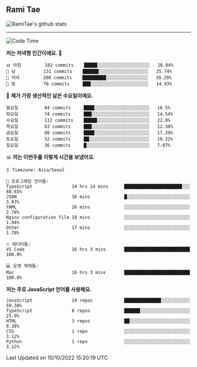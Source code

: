 ## Rami Tae

![RamiTae's github stats](https://github-readme-stats.vercel.app/api?username=RamiTae&show_icons=true&theme=tokyonight)

---
<!--START_SECTION:waka-->
![Code Time](http://img.shields.io/badge/Code%20Time-433%20hrs%202%20mins-blue)

**저는 저녁형 인간이에요. 🦉** 

```text
🌞 아침         102 commits    █████░░░░░░░░░░░░░░░░░░░░   20.04% 
🌆 낮　         131 commits    ██████░░░░░░░░░░░░░░░░░░░   25.74% 
🌃 저녁         200 commits    █████████░░░░░░░░░░░░░░░░   39.29% 
🌙 밤　         76 commits     ███░░░░░░░░░░░░░░░░░░░░░░   14.93%

```
📅 **제가 가장 생산적인 날은 수요일이에요.** 

```text
월요일          84 commits     ████░░░░░░░░░░░░░░░░░░░░░   16.5% 
화요일          74 commits     ███░░░░░░░░░░░░░░░░░░░░░░   14.54% 
수요일          112 commits    █████░░░░░░░░░░░░░░░░░░░░   22.0% 
목요일          63 commits     ███░░░░░░░░░░░░░░░░░░░░░░   12.38% 
금요일          88 commits     ████░░░░░░░░░░░░░░░░░░░░░   17.29% 
토요일          52 commits     ██░░░░░░░░░░░░░░░░░░░░░░░   10.22% 
일요일          36 commits     █░░░░░░░░░░░░░░░░░░░░░░░░   7.07%

```


📊 **저는 이번주를 이렇게 시간을 보냈어요.** 

```text
⌚︎ Timezone: Asia/Seoul

💬 프로그래밍 언어들: 
TypeScript               14 hrs 14 mins      ██████████████████████░░░   88.65% 
JSON                     36 mins             █░░░░░░░░░░░░░░░░░░░░░░░░   3.83% 
YAML                     26 mins             ░░░░░░░░░░░░░░░░░░░░░░░░░   2.78% 
Nginx configuration file 18 mins             ░░░░░░░░░░░░░░░░░░░░░░░░░   1.94% 
Other                    17 mins             ░░░░░░░░░░░░░░░░░░░░░░░░░   1.78%

🔥 에디터들: 
VS Code                  16 hrs 3 mins       █████████████████████████   100.0%

💻 운영 체제들: 
Mac                      16 hrs 3 mins       █████████████████████████   100.0%

```

**저는 주로 JavaScript 언어를 사용해요.** 

```text
JavaScript               19 repos            ██████████████░░░░░░░░░░░   59.38% 
TypeScript               8 repos             ██████░░░░░░░░░░░░░░░░░░░   25.0% 
HTML                     3 repos             ██░░░░░░░░░░░░░░░░░░░░░░░   9.38% 
CSS                      1 repo              ░░░░░░░░░░░░░░░░░░░░░░░░░   3.12% 
Python                   1 repo              ░░░░░░░░░░░░░░░░░░░░░░░░░   3.12%

```



 Last Updated on 10/10/2022 15:20:19 UTC
<!--END_SECTION:waka-->
